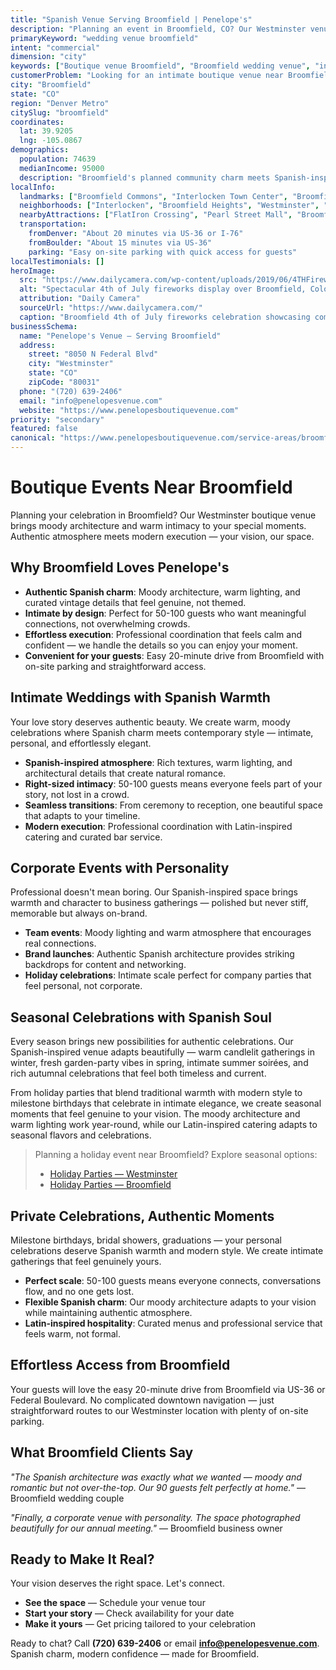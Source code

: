```yaml
---
title: "Spanish Venue Serving Broomfield | Penelope's"
description: "Planning an event in Broomfield, CO? Our Westminster venue offers moody Spanish architecture and intimate spaces for 50-100 guests. Authentic atmosphere."
primaryKeyword: "wedding venue broomfield"
intent: "commercial"
dimension: "city"
keywords: ["Boutique venue Broomfield", "Broomfield wedding venue", "intimate event space Broomfield CO", "moody venue near Broomfield", "50-100 guest venue Broomfield", "Westminster venue serving Broomfield"]
customerProblem: "Looking for an intimate boutique venue near Broomfield with authentic atmosphere and modern execution for 50-100 guests?"
city: "Broomfield"
state: "CO"
region: "Denver Metro"
citySlug: "broomfield"
coordinates:
  lat: 39.9205
  lng: -105.0867
demographics:
  population: 74639
  medianIncome: 95000
  description: "Broomfield's planned community charm meets Spanish-inspired intimacy—perfect for authentic weddings, celebrations, and meaningful corporate moments."
localInfo:
  landmarks: ["Broomfield Commons", "Interlocken Town Center", "Broomfield Amphitheater", "Wonderland Cave & Adventure Park"]
  neighborhoods: ["Interlocken", "Broomfield Heights", "Westminster", "Northwest"]
  nearbyAttractions: ["FlatIron Crossing", "Pearl Street Mall", "Broomfield Farmers Market", "Outdoor recreation"]
  transportation:
    fromDenver: "About 20 minutes via US-36 or I-76"
    fromBoulder: "About 15 minutes via US-36"
    parking: "Easy on-site parking with quick access for guests"
localTestimonials: []
heroImage:
  src: "https://www.dailycamera.com/wp-content/uploads/2019/06/4THFireworksGAP638.jpg?w=863"
  alt: "Spectacular 4th of July fireworks display over Broomfield, Colorado celebrating community spirit and patriotic festivities"
  attribution: "Daily Camera"
  sourceUrl: "https://www.dailycamera.com/"
  caption: "Broomfield 4th of July fireworks celebration showcasing community pride and festive atmosphere"
businessSchema:
  name: "Penelope's Venue – Serving Broomfield"
  address:
    street: "8050 N Federal Blvd"
    city: "Westminster"
    state: "CO"
    zipCode: "80031"
  phone: "(720) 639-2406"
  email: "info@penelopesvenue.com"
  website: "https://www.penelopesboutiquevenue.com"
priority: "secondary"
featured: false
canonical: "https://www.penelopesboutiquevenue.com/service-areas/broomfield/"
---
```


# Boutique Events Near Broomfield

Planning your celebration in Broomfield? Our Westminster boutique venue brings moody architecture and warm intimacy to your special moments. Authentic atmosphere meets modern execution — your vision, our space.

## Why Broomfield Loves Penelope's

- **Authentic Spanish charm**: Moody architecture, warm lighting, and curated vintage details that feel genuine, not themed.
- **Intimate by design**: Perfect for 50-100 guests who want meaningful connections, not overwhelming crowds.
- **Effortless execution**: Professional coordination that feels calm and confident — we handle the details so you can enjoy your moment.
- **Convenient for your guests**: Easy 20-minute drive from Broomfield with on-site parking and straightforward access.

## Intimate Weddings with Spanish Warmth

Your love story deserves authentic beauty. We create warm, moody celebrations where Spanish charm meets contemporary style — intimate, personal, and effortlessly elegant.

- **Spanish-inspired atmosphere**: Rich textures, warm lighting, and architectural details that create natural romance.
- **Right-sized intimacy**: 50-100 guests means everyone feels part of your story, not lost in a crowd.
- **Seamless transitions**: From ceremony to reception, one beautiful space that adapts to your timeline.
- **Modern execution**: Professional coordination with Latin-inspired catering and curated bar service.

## Corporate Events with Personality

Professional doesn't mean boring. Our Spanish-inspired space brings warmth and character to business gatherings — polished but never stiff, memorable but always on-brand.

- **Team events**: Moody lighting and warm atmosphere that encourages real connections.
- **Brand launches**: Authentic Spanish architecture provides striking backdrops for content and networking.
- **Holiday celebrations**: Intimate scale perfect for company parties that feel personal, not corporate.

## Seasonal Celebrations with Spanish Soul

Every season brings new possibilities for authentic celebrations. Our Spanish-inspired venue adapts beautifully — warm candlelit gatherings in winter, fresh garden-party vibes in spring, intimate summer soirées, and rich autumnal celebrations that feel both timeless and current.

From holiday parties that blend traditional warmth with modern style to milestone birthdays that celebrate in intimate elegance, we create seasonal moments that feel genuine to your vision. The moody architecture and warm lighting work year-round, while our Latin-inspired catering adapts to seasonal flavors and celebrations.

> Planning a holiday event near Broomfield? Explore seasonal options:
>
> - [Holiday Parties — Westminster](/seasonal/holiday/)
> - [Holiday Parties — Broomfield](/seasonal/holiday/broomfield/)

## Private Celebrations, Authentic Moments

Milestone birthdays, bridal showers, graduations — your personal celebrations deserve Spanish warmth and modern style. We create intimate gatherings that feel genuinely yours.

- **Perfect scale**: 50-100 guests means everyone connects, conversations flow, and no one gets lost.
- **Flexible Spanish charm**: Our moody architecture adapts to your vision while maintaining authentic atmosphere.
- **Latin-inspired hospitality**: Curated menus and professional service that feels warm, not formal.

## Effortless Access from Broomfield

Your guests will love the easy 20-minute drive from Broomfield via US-36 or Federal Boulevard. No complicated downtown navigation — just straightforward routes to our Westminster location with plenty of on-site parking.

## What Broomfield Clients Say

*"The Spanish architecture was exactly what we wanted — moody and romantic but not over-the-top. Our 90 guests felt perfectly at home."* — Broomfield wedding couple

*"Finally, a corporate venue with personality. The space photographed beautifully for our annual meeting."* — Broomfield business owner

## Ready to Make It Real?

Your vision deserves the right space. Let's connect.

- **See the space** — Schedule your venue tour
- **Start your story** — Check availability for your date  
- **Make it yours** — Get pricing tailored to your celebration

Ready to chat? Call **(720) 639-2406** or email **info@penelopesvenue.com**. Spanish charm, modern confidence — made for Broomfield.
